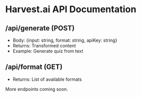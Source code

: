 # Harvest.ai API Documentation

## /api/generate (POST)
- Body: {input: string, format: string, apiKey: string}
- Returns: Transformed content
- Example: Generate quiz from text

## /api/format (GET)
- Returns: List of available formats

More endpoints coming soon.
